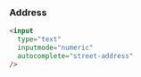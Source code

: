 ### Address

```html
<input
  type="text"
  inputmode="numeric"
  autocomplete="street-address"
/>
```
